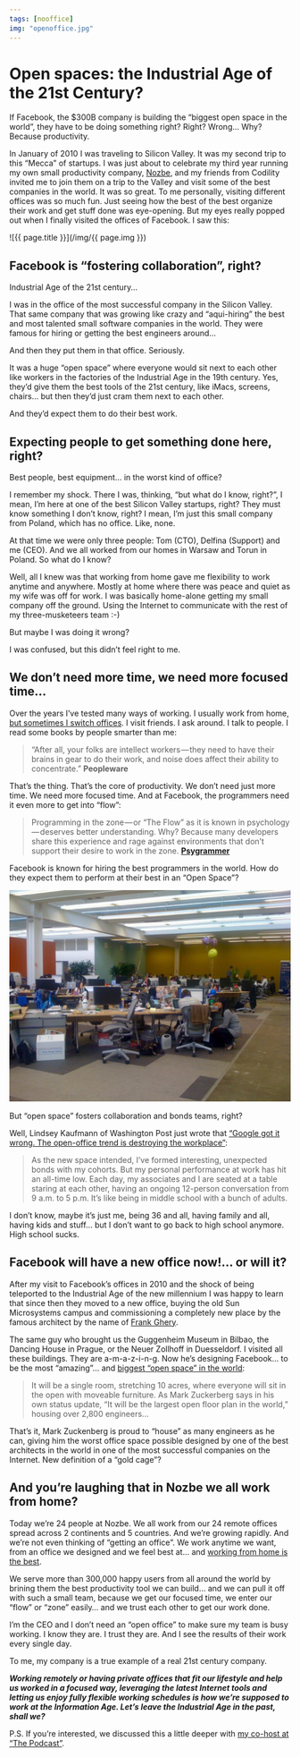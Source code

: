 ```yaml
---
tags: [nooffice]
img: "openoffice.jpg"
---
```


# Open spaces: the Industrial Age of the 21st Century?

If Facebook, the $300B company is building the “biggest open space in the world”, they have to be doing something right? Right? Wrong… Why? Because productivity.

In January of 2010 I was traveling to Silicon Valley. It was my second trip to this “Mecca” of startups. I was just about to celebrate my third year running my own small productivity company, [Nozbe][n], and my friends from Codility invited me to join them on a trip to the Valley and visit some of the best companies in the world. It was so great. To me personally, visiting different offices was so much fun. Just seeing how the best of the best organize their work and get stuff done was eye-opening. But my eyes really popped out when I finally visited the offices of Facebook. I saw this:

<!--More-->

![{{ page.title }}](/img/{{ page.img }})

## Facebook is “fostering collaboration”, right?

Industrial Age of the 21st century…

I was in the office of the most successful company in the Silicon Valley. That same company that was growing like crazy and “aqui-hiring” the best and most talented small software companies in the world. They were famous for hiring or getting the best engineers around…

And then they put them in that office. Seriously.

It was a huge “open space” where everyone would sit next to each other like workers in the factories of the Industrial Age in the 19th century. Yes, they’d give them the best tools of the 21st century, like iMacs, screens, chairs… but then they’d just cram them next to each other.

And they’d expect them to do their best work.

## Expecting people to get something done here, right?

Best people, best equipment… in the worst kind of office?

I remember my shock. There I was, thinking, “but what do I know, right?”, I mean, I’m here at one of the best Silicon Valley startups, right? They must know something I don’t know, right? I mean, I’m just this small company from Poland, which has no office. Like, none.

At that time we were only three people: Tom (CTO), Delfina (Support) and me (CEO). And we all worked from our homes in Warsaw and Torun in Poland. So what do I know?

Well, all I knew was that working from home gave me flexibility to work anytime and anywhere. Mostly at home where there was peace and quiet as my wife was off for work. I was basically home-alone getting my small company off the ground. Using the Internet to communicate with the rest of my three-musketeers team :-)

But maybe I was doing it wrong?

I was confused, but this didn’t feel right to me.

## We don’t need more time, we need more focused time…

Over the years I’ve tested many ways of working. I usually work from home, [but sometimes I switch offices](https://sliwinski.com/5-offices). I visit friends. I ask around. I talk to people. I read some books by people smarter than me:

> “After all, your folks are intellect workers — they need to have their brains in gear to do their work, and noise does affect their ability to concentrate.” **Peopleware**

That’s the thing. That’s the core of productivity. We don’t need just more time. We need more focused time. And at Facebook, the programmers need it even more to get into “flow”:

> Programming in the zone — or “The Flow” as it is known in psychology — deserves better understanding. Why? Because many developers share this experience and rage against environments that don’t support their desire to work in the zone. **[Psygrammer](http://psygrammer.com/2011/02/10/the-flow-programming-in-ecstasy/)**

Facebook is known for hiring the best programmers in the world. How do they expect them to perform at their best in an “Open Space”?

![More Open spaces: the Industrial Age of the 21st Century? 2](/img/openoffice-2.jpg)

But “open space” fosters collaboration and bonds teams, right?

Well, Lindsey Kaufmann of Washington Post just wrote that [“Google got it wrong. The open-office trend is destroying the workplace”](https://www.washingtonpost.com/posteverything/wp/2014/12/30/google-got-it-wrong-the-open-office-trend-is-destroying-the-workplace/?tid=sm_tw):

> As the new space intended, I’ve formed interesting, unexpected bonds with my cohorts. But my personal performance at work has hit an all-time low. Each day, my associates and I are seated at a table staring at each other, having an ongoing 12-person conversation from 9 a.m. to 5 p.m. It’s like being in middle school with a bunch of adults.

I don’t know, maybe it’s just me, being 36 and all, having family and all, having kids and stuff… but I don’t want to go back to high school anymore. High school sucks.

## Facebook will have a new office now!… or will it?

After my visit to Facebook’s offices in 2010 and the shock of being teleported to the Industrial Age of the new millennium I was happy to learn that since then they moved to a new office, buying the old Sun Microsystems campus and commissioning a completely new place by the famous architect by the name of [Frank Ghery](https://en.m.wikipedia.org/wiki/Frank_Gehry).

The same guy who brought us the Guggenheim Museum in Bilbao, the Dancing House in Prague, or the Neuer Zollhoff in Duesseldorf. I visited all these buildings. They are a-m-a-z-i-n-g. Now he’s designing Facebook… to be the most “amazing”… and [biggest “open space” in the world](http://www.forbes.com/sites/kevinkruse/2012/08/25/facebook-unveils-new-campus-will-workers-be-sick-stressed-and-dissatisfied/):

> It will be a single room, stretching 10 acres, where everyone will sit in the open with moveable furniture. As Mark Zuckerberg says in his own status update, “It will be the largest open floor plan in the world,” housing over 2,800 engineers...

That’s it, Mark Zuckenberg is proud to “house” as many engineers as he can, giving him the worst office space possible designed by one of the best architects in the world in one of the most successful companies on the Internet. New definition of a “gold cage”?

## And you’re laughing that in Nozbe we all work from home?

Today we’re 24 people at Nozbe. We all work from our 24 remote offices spread across 2 continents and 5 countries. And we’re growing rapidly. And we’re not even thinking of “getting an office”. We work anytime we want, from an office we designed and we feel best at… and [working from home is the best](https://sliwinski.com/nooffice-best).

We serve more than 300,000 happy users from all around the world by brining them the best productivity tool we can build… and we can pull it off with such a small team, because we get our focused time, we enter our “flow” or “zone” easily… and we trust each other to get our work done.

I’m the CEO and I don’t need an “open office” to make sure my team is busy working. I know they are. I trust they are. And I see the results of their work every single day.

To me, my company is a true example of a real 21st century company.

***Working remotely or having private offices that fit our lifestyle and help us worked in a focused way, leveraging the latest Internet tools and letting us enjoy fully flexible working schedules is how we’re supposed to work at the Information Age. Let’s leave the Industrial Age in the past, shall we?***

P.S. If you’re interested, we discussed this a little deeper with [my co-host at “The Podcast”](/podcast-5).

[m]: https://nooffice.org/open-spaces-the-industrial-age-of-the-21st-century-27ad7c0a1a81#.jwhwkykka
[mo]: https://nooffice.org/
[mu]: https://medium.com/@MSliwinski
[tp]: http://thepodcast.fm
[i]: http://iMagazine.pl
[d]: http://db.tt/kD7Liux
[e]: /how-i-use-evernote
[p]: /passion
[n]: https://michael.gratis/nozbe
[io]: https://michael.gratis/ipadonly/
[pm]: http://productivemag.com/
[s]: /show
[t]: http://twitter.com/MSliwinski